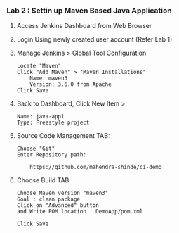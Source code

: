 ### Lab 2 : Settin up Maven Based Java Application

1.  Access Jenkins Dashboard from Web Browser
2.  Login Using newly created user account (Refer Lab 1)
3.  Manage Jenkins > Global Tool Configuration
        
        Locate "Maven"
        Click "Add Maven" > "Maven Installations"
            Name: maven3
            Version: 3.6.0 from Apache
        Click Save 

3.  Back to Dashboard, Click New Item > 

        Name: java-app1
        Type: Freestyle project
    
4.  Source Code Management TAB:
        
        Choose "Git"
        Enter Repository path:
        
            https://github.com/mahendra-shinde/ci-demo

5.  Choose Build TAB
        
        Choose Maven version "maven3"
        Goal : clean package
        Click on "Advanced" button
        and Write POM location : DemoApp/pom.xml

        Click Save
